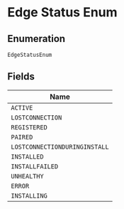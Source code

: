 
# Edge Status Enum

## Enumeration

`EdgeStatusEnum`

## Fields

| Name |
|  --- |
| `ACTIVE` |
| `LOSTCONNECTION` |
| `REGISTERED` |
| `PAIRED` |
| `LOSTCONNECTIONDURINGINSTALL` |
| `INSTALLED` |
| `INSTALLFAILED` |
| `UNHEALTHY` |
| `ERROR` |
| `INSTALLING` |

